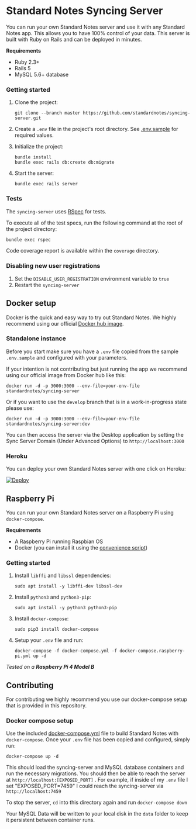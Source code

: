 # Standard Notes Syncing Server

You can run your own Standard Notes server and use it with any Standard Notes app. This allows you to have 100% control of your data. This server is built with Ruby on Rails and can be deployed in minutes.

**Requirements**

- Ruby 2.3+
- Rails 5
- MySQL 5.6+ database

### Getting started

1. Clone the project:

	```
	git clone --branch master https://github.com/standardnotes/syncing-server.git
	```

1. Create a `.env` file in the project's root directory. See [.env.sample](.env.sample) for required values.

1. Initialize the project:

	```
	bundle install
	bundle exec rails db:create db:migrate
	```

1. Start the server:

	```
	bundle exec rails server
	```

### Tests

The `syncing-server` uses [RSpec](http://rspec.info) for tests.

To execute all of the test specs, run the following command at the root of the project directory:

```bash
bundle exec rspec
```

Code coverage report is available within the `coverage` directory.

### Disabling new user registrations

1. Set the `DISABLE_USER_REGISTRATION` environment variable to `true`
1. Restart the `syncing-server`

## Docker setup

Docker is the quick and easy way to try out Standard Notes. We highly recommend using our official [Docker hub image](https://hub.docker.com/repository/docker/standardnotes/syncing-server).

### Standalone instance

Before you start make sure you have a `.env` file copied from the sample `.env.sample` and configured with your parameters.

If your intention is not contributing but just running the app we recommend using our official image from Docker hub like this:
```
docker run -d -p 3000:3000 --env-file=your-env-file standardnotes/syncing-server
```

Or if you want to use the `develop` branch that is in a work-in-progress state please use:
```
docker run -d -p 3000:3000 --env-file=your-env-file standardnotes/syncing-server:dev
```

You can then access the server via the Desktop application by setting the Sync Server Domain (Under Advanced Options) to `http://localhost:3000`

### Heroku

You can deploy your own Standard Notes server with one click on Heroku:

[![Deploy](https://www.herokucdn.com/deploy/button.svg)](https://heroku.com/deploy)

## Raspberry Pi

You can run your own Standard Notes server on a Raspberry Pi using `docker-compose`.

**Requirements**

- A Raspberry Pi running Raspbian OS
- Docker (you can install it using the [convenience script](https://docs.docker.com/install/linux/docker-ce/debian/#install-using-the-convenience-script))

### Getting started

1. Install `libffi` and `libssl` dependencies:
	```
	sudo apt install -y libffi-dev libssl-dev
	```

1. Install `python3` and `python3-pip`:
	```
	sudo apt install -y python3 python3-pip
	```

1. Install `docker-compose`:
	```
	sudo pip3 install docker-compose
	```

1. Setup your `.env` file and run:
	```
	docker-compose -f docker-compose.yml -f docker-compose.raspberry-pi.yml up -d
	```

*Tested on a **Raspberry Pi 4 Model B***

## Contributing

For contributing we highly recommend you use our docker-compose setup that is provided in this repository.

### Docker compose setup

Use the included [docker-compose.yml](docker-compose.yml) file to build Standard Notes with `docker-compose`. Once your `.env` file has been copied and configured, simply run:

```
docker-compose up -d
```

This should load the syncing-server and MySQL database containers and run the necessary migrations. You should then be able to reach the server at `http://localhost:[EXPOSED_PORT]` . For example, if inside of my `.env` file I set "EXPOSED_PORT=7459" I could reach the syncing-server via `http://localhost:7459`

To stop the server, `cd` into this directory again and run `docker-compose down`

Your MySQL Data will be written to your local disk in the `data` folder to keep it persistent between container runs.
